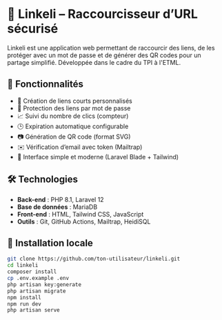 # 📎 Linkeli – Raccourcisseur d’URL sécurisé

Linkeli est une application web permettant de raccourcir des liens, de les protéger avec un mot de passe et de générer des QR codes pour un partage simplifié. Développée dans le cadre du TPI à l'ETML.

## 🔧 Fonctionnalités

- 🔗 Création de liens courts personnalisés
- 🔐 Protection des liens par mot de passe
- 📈 Suivi du nombre de clics (compteur)
- 🕒 Expiration automatique configurable
- 📷 Génération de QR code (format SVG)
- ✉️ Vérification d’email avec token (Mailtrap)
- 🎨 Interface simple et moderne (Laravel Blade + Tailwind)

## 🛠️ Technologies

- **Back-end** : PHP 8.1, Laravel 12
- **Base de données** : MariaDB
- **Front-end** : HTML, Tailwind CSS, JavaScript
- **Outils** : Git, GitHub Actions, Mailtrap, HeidiSQL

## 🚀 Installation locale

```bash
git clone https://github.com/ton-utilisateur/linkeli.git
cd linkeli
composer install
cp .env.example .env
php artisan key:generate
php artisan migrate
npm install
npm run dev
php artisan serve

